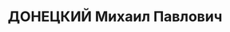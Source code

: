 ---
title: ДОНЕЦКИЙ Михаил Павлович
description: (1892–?), агроном, журналист. Печатался в «Дон. правде» (ст.Урюпинская,
  1918), «Красноарм. звезде», «Сов. юге» (1924–27) и др.\tПсевд. Мих.Станичный, Степной
---